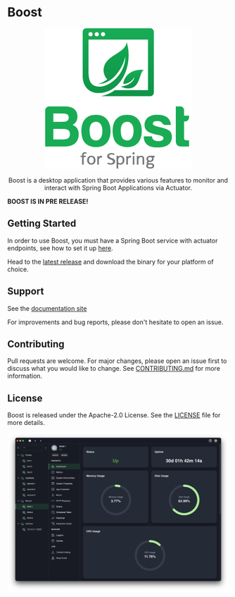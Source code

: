 # Boost

<p align="center">
    <a href="https://boost.krud.dev/">
    <img src="https://github.com/krud-dev/boost/blob/master/assets/logo.png?raw=true">
    </a>
</p>


<p align="center">
    Boost is a desktop application that provides various features to monitor and interact with Spring Boot Applications via Actuator.
</p>

**BOOST IS IN PRE RELEASE!**

## Getting Started

In order to use Boost, you must have a Spring Boot service with actuator endpoints, see how to set it up [here](https://www.baeldung.com/spring-boot-actuators).

Head to the [latest release](https://github.com/krud-dev/boost/releases/latest) and download the binary for your platform of choice.

## Support

See the [documentation site](https://boost.krud.dev/)

For improvements and bug reports, please don't hesitate to open an issue.

## Contributing

Pull requests are welcome. For major changes, please open an issue first to discuss what you would like to change. See [CONTRIBUTING.md](CONTRIBUTING.md) for more information.

## License

Boost is released under the Apache-2.0 License. See the [LICENSE](LICENSE) file for more details.

<p align="center">
    <img src="https://github.com/krud-dev/boost/blob/master/assets/screenshots/instance-dashboard.png?raw=true">
</p>
